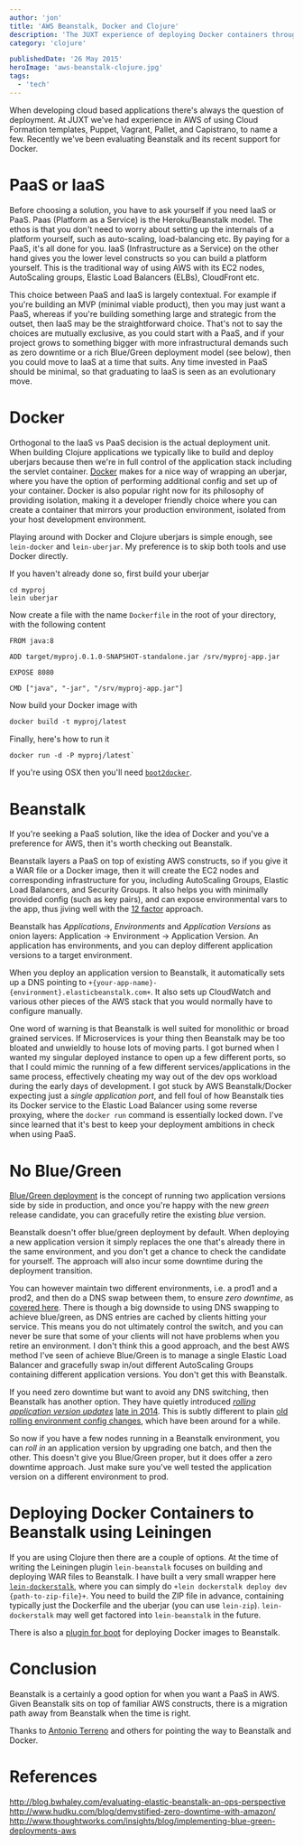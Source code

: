 ```yaml
---
author: 'jon'
title: 'AWS Beanstalk, Docker and Clojure'
description: 'The JUXT experience of deploying Docker containers through Beanstalk'
category: 'clojure'

publishedDate: '26 May 2015'
heroImage: 'aws-beanstalk-clojure.jpg'
tags:
  - 'tech'
---
```


When developing cloud based applications there's always the question of
deployment. At JUXT we've had experience in AWS of using Cloud Formation
templates, Puppet, Vagrant, Pallet, and Capistrano, to name a few.
Recently we've been evaluating Beanstalk and its recent support for
Docker.

# PaaS or IaaS

Before choosing a solution, you have to ask yourself if you need IaaS or
PaaS. Paas (Platform as a Service) is the Heroku/Beanstalk model. The
ethos is that you don't need to worry about setting up the internals of
a platform yourself, such as auto-scaling, load-balancing etc. By paying
for a PaaS, it's all done for you. IaaS (Infrastructure as a Service) on
the other hand gives you the lower level constructs so you can build a
platform yourself. This is the traditional way of using AWS with its EC2
nodes, AutoScaling groups, Elastic Load Balancers (ELBs), CloudFront
etc.

This choice between PaaS and IaaS is largely contextual. For example if
you're building an MVP (minimal viable product), then you may just want
a PaaS, whereas if you're building something large and strategic from
the outset, then IaaS may be the straightforward choice. That's not to
say the choices are mutually exclusive, as you could start with a PaaS,
and if your project grows to something bigger with more infrastructural
demands such as zero downtime or a rich Blue/Green deployment model (see
below), then you could move to IaaS at a time that suits. Any time
invested in PaaS should be minimal, so that graduating to IaaS is seen
as an evolutionary move.

# Docker

Orthogonal to the IaaS vs PaaS decision is the actual deployment unit.
When building Clojure applications we typically like to build and deploy
uberjars because then we're in full control of the application stack
including the servlet container. [Docker](https://www.docker.com/) makes
for a nice way of wrapping an uberjar, where you have the option of
performing additional config and set up of your container. Docker is
also popular right now for its philosophy of providing isolation, making
it a developer friendly choice where you can create a container that
mirrors your production environment, isolated from your host development
environment.

Playing around with Docker and Clojure uberjars is simple enough, see
`lein-docker` and `lein-uberjar`. My preference is to skip both tools
and use Docker directly.

If you haven't already done so, first build your uberjar

    cd myproj
    lein uberjar

Now create a file with the name `Dockerfile` in the root of your
directory, with the following content

```docker
FROM java:8

ADD target/myproj.0.1.0-SNAPSHOT-standalone.jar /srv/myproj-app.jar

EXPOSE 8080

CMD ["java", "-jar", "/srv/myproj-app.jar"]
```

Now build your Docker image with

```clojure
docker build -t myproj/latest
```

Finally, here's how to run it

```clojure
docker run -d -P myproj/latest`
```

If you're using OSX then you'll need
[`boot2docker`](http://boot2docker.io).

# Beanstalk

If you're seeking a PaaS solution, like the idea of Docker and you've a
preference for AWS, then it's worth checking out Beanstalk.

Beanstalk layers a PaaS on top of existing AWS constructs, so if you
give it a WAR file or a Docker image, then it will create the EC2 nodes
and corresponding infrastructure for you, including AutoScaling Groups,
Elastic Load Balancers, and Security Groups. It also helps you with
minimally provided config (such as key pairs), and can expose
environmental vars to the app, thus jiving well with the [12 factor](http://12factor.net) approach.

Beanstalk has _Applications_, _Environments_ and _Application Versions_
as onion layers: Application -\> Environment -\> Application Version. An
application has environments, and you can deploy different application
versions to a target environment.

When you deploy an application version to Beanstalk, it automatically
sets up a DNS pointing to
`+{your-app-name}-{environment}.elasticbeanstalk.com+`. It also sets up
CloudWatch and various other pieces of the AWS stack that you would
normally have to configure manually.

One word of warning is that Beanstalk is well suited for monolithic or
broad grained services. If Microservices is your thing then Beanstalk
may be too bloated and unwieldly to house lots of moving parts. I got
burned when I wanted my singular deployed instance to open up a few
different ports, so that I could mimic the running of a few different
services/applications in the same process, effectively cheating my way
out of the dev ops workload during the early days of development. I got
stuck by AWS Beanstalk/Docker expecting just a _single application
port_, and fell foul of how Beanstalk ties its Docker service to the
Elastic Load Balancer using some reverse proxying, where the
`docker run` command is essentially locked down. I've since learned that
it's best to keep your deployment ambitions in check when using PaaS.

# No Blue/Green

[Blue/Green deployment](http://martinfowler.com/bliki/BlueGreenDeployment.html) is
the concept of running two application versions side by side in
production, and once you're happy with the new _green_ release
candidate, you can gracefully retire the existing _blue_ version.

Beanstalk doesn't offer blue/green deployment by default. When deploying
a new application version it simply replaces the one that's already
there in the same environment, and you don't get a chance to check the
candidate for yourself. The approach will also incur some downtime
during the deployment transition.

You can however maintain two different environments, i.e. a prod1 and a
prod2, and then do a DNS swap between them, to ensure _zero downtime_,
as [covered here](http://docs.aws.amazon.com/elasticbeanstalk/latest/dg/using-features.CNAMESwap.html).
There is though a big downside to using DNS swapping to achieve
blue/green, as DNS entries are cached by clients hitting your service.
This means you do not ultimately control the switch, and you can never
be sure that some of your clients will not have problems when you retire
an environment. I don't think this a good approach, and the best AWS
method I've seen of achieve Blue/Green is to manage a single Elastic
Load Balancer and gracefully swap in/out different AutoScaling Groups
containing different application versions. You don't get this with
Beanstalk.

If you need zero downtime but want to avoid any DNS switching, then
Beanstalk has another option. They have quietly introduced [_rolling application version updates_](http://docs.aws.amazon.com/elasticbeanstalk/latest/dg/using-features.rolling-version-deploy.html)
[late in
2014](http://aws.amazon.com/about-aws/whats-new/2014/10/28/aws-elastic-beanstalk-supports-application-version-deployments/).
This is subtly different to plain [old rolling environment config changes](http://docs.aws.amazon.com/elasticbeanstalk/latest/dg/using-features.rollingupdates.html),
which have been around for a while.

So now if you have a few nodes running in a Beanstalk environment, you
can _roll in_ an application version by upgrading one batch, and then
the other. This doesn't give you Blue/Green proper, but it does offer a
zero downtime approach. Just make sure you've well tested the
application version on a different environment to prod.

# Deploying Docker Containers to Beanstalk using Leiningen

If you are using Clojure then there are a couple of options. At the time
of writing the Leiningen plugin `lein-beanstalk` focuses on building and
deploying WAR files to Beanstalk. I have built a very small wrapper here
[`lein-dockerstalk`](https://github.com/juxt/lein-dockerstalk), where
you can simply do `+lein dockerstalk deploy dev {path-to-zip-file}+`.
You need to build the ZIP file in advance, containing typically just the
Dockerfile and the uberjar (you can use `lein-zip`). `lein-dockerstalk`
may well get factored into `lein-beanstalk` in the future.

There is also a [plugin for boot](https://github.com/adzerk-oss/boot-beanstalk) for deploying Docker
images to Beanstalk.

# Conclusion

Beanstalk is a certainly a good option for when you want a PaaS in AWS.
Given Beanstalk sits on top of familiar AWS constructs, there is a
migration path away from Beanstalk when the time is right.

Thanks to [Antonio Terreno](http://the-arm.com) and others for pointing
the way to Beanstalk and Docker.

# References

<http://blog.bwhaley.com/evaluating-elastic-beanstalk-an-ops-perspective>
<http://www.hudku.com/blog/demystified-zero-downtime-with-amazon/>
<http://www.thoughtworks.com/insights/blog/implementing-blue-green-deployments-aws>
